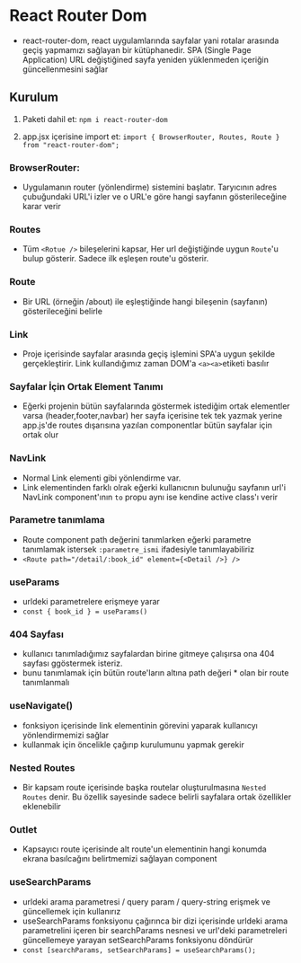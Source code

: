 # React Router Dom

- react-router-dom, react uygulamlarında sayfalar yani rotalar arasında geçiş yapmamızı sağlayan bir kütüphanedir. SPA (Single Page Application) URL değiştiğined sayfa yeniden yüklenmeden içeriğin güncellenmesini sağlar

## Kurulum

1. Paketi dahil et:
   `npm i react-router-dom`

2. app.jsx içerisine import et:
   `import { BrowserRouter, Routes, Route } from "react-router-dom";`

### BrowserRouter:

- Uygulamanın router (yönlendirme) sistemini başlatır. Taryıcının adres çubuğundaki URL'i izler ve o URL'e göre hangi sayfanın gösterileceğine karar verir

### Routes

- Tüm `<Rotue />` bileşelerini kapsar, Her url değiştiğinde uygun `Route`'u bulup gösterir. Sadece ilk eşleşen route'u gösterir.

### Route

- Bir URL (örneğin /about) ile eşleştiğinde hangi bileşenin (sayfanın) gösterileceğini belirle

### Link

- Proje içerisinde sayfalar arasında geçiş işlemini SPA'a uygun şekilde gerçekleştirir. Link kullandığımız zaman DOM'a `<a><a>`etiketi basılır

### Sayfalar İçin Ortak Element Tanımı

- Eğerki projenin bütün sayfalarında göstermek istediğim ortak elementler varsa (header,footer,navbar) her sayfa içerisine tek tek yazmak yerine app.js'de routes dışarısına yazılan componentlar bütün sayfalar için ortak olur

### NavLink

- Normal Link elementi gibi yönlendirme var.
- Link elementinden farklı olrak eğerki kullanıcnın bulunuğu sayfanın url'i NavLink component'ının `to` propu aynı ise kendine active class'ı verir

### Parametre tanımlama

- Route component path değerini tanımlarken eğerki parametre tanımlamak istersek `:parametre_ismi` ifadesiyle tanımlayabiliriz
- `<Route path="/detail/:book_id" element={<Detail />} />`

### useParams

- urldeki parametrelere erişmeye yarar
- `const { book_id } = useParams()`

### 404 Sayfası

- kullanıcı tanımladığımız sayfalardan birine gitmeye çalışırsa ona 404 sayfası ggöstermek isteriz.
- bunu tanımlamak için bütün route'ların altına path değeri \* olan bir route tanımlanmalı

### useNavigate()

- fonksiyon içerisinde link elementinin görevini yaparak kullanıcyı yönlendirmemizi sağlar
- kullanmak için öncelikle çağırıp kurulumunu yapmak gerekir

### Nested Routes

- Bir kapsam route içerisinde başka routelar oluşturulmasına `Nested Routes` denir. Bu özellik sayesinde sadece belirli sayfalara ortak özellikler eklenebilir

### Outlet

- Kapsayıcı route içerisinde alt route'un elementinin hangi konumda ekrana basılcağını belirtmemizi sağlayan component

### useSearchParams

- urldeki arama parametresi / query param / query-string erişmek ve güncellemek için kullanırız
- useSearchParams fonksiyonu çağırınca bir dizi içerisinde urldeki arama parametrelini içeren bir searchParams nesnesi ve url'deki parametreleri güncellemeye yarayan setSearchParams fonksiyonu döndürür
- `const [searchParams, setSearchParams] = useSearchParams();`
